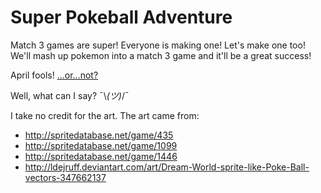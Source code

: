 # Super Pokeball Adventure

Match 3 games are super! Everyone is making one! Let's make one too! We'll mash
up pokemon into a match 3 game and it'll be a great success!

April fools! [...or...not?](http://www.pokemonshuffle.com/)

Well, what can I say?  ¯\\_(ツ)_/¯

I take no credit for the art. The art came from:

* http://spritedatabase.net/game/435
* http://spritedatabase.net/game/1099
* http://spritedatabase.net/game/1446
* http://ldejruff.deviantart.com/art/Dream-World-sprite-like-Poke-Ball-vectors-347662137

